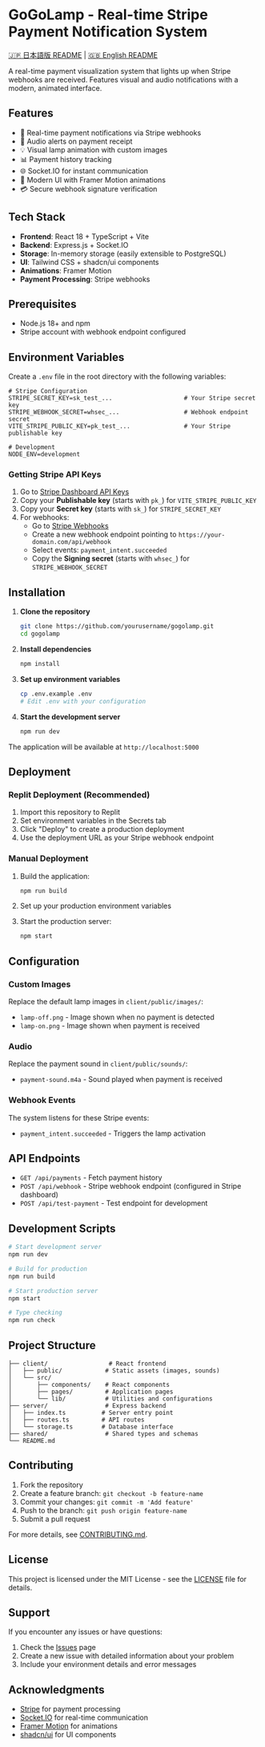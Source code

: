 # GoGoLamp - Real-time Stripe Payment Notification System

[🇯🇵 日本語版 README](README.ja.md) | [🇬🇧 English README](README.md)

A real-time payment visualization system that lights up when Stripe webhooks are received. Features visual and audio notifications with a modern, animated interface.

## Features

- 🔴 Real-time payment notifications via Stripe webhooks
- 🎵 Audio alerts on payment receipt
- 💡 Visual lamp animation with custom images
- 📊 Payment history tracking
- 🌐 Socket.IO for instant communication
- 🎨 Modern UI with Framer Motion animations
- 💳 Secure webhook signature verification

## Tech Stack

- **Frontend**: React 18 + TypeScript + Vite
- **Backend**: Express.js + Socket.IO
- **Storage**: In-memory storage (easily extensible to PostgreSQL)
- **UI**: Tailwind CSS + shadcn/ui components
- **Animations**: Framer Motion
- **Payment Processing**: Stripe webhooks

## Prerequisites

- Node.js 18+ and npm
- Stripe account with webhook endpoint configured

## Environment Variables

Create a `.env` file in the root directory with the following variables:

```env
# Stripe Configuration
STRIPE_SECRET_KEY=sk_test_...                    # Your Stripe secret key
STRIPE_WEBHOOK_SECRET=whsec_...                  # Webhook endpoint secret
VITE_STRIPE_PUBLIC_KEY=pk_test_...               # Your Stripe publishable key

# Development
NODE_ENV=development
```

### Getting Stripe API Keys

1. Go to [Stripe Dashboard API Keys](https://dashboard.stripe.com/apikeys)
2. Copy your **Publishable key** (starts with `pk_`) for `VITE_STRIPE_PUBLIC_KEY`
3. Copy your **Secret key** (starts with `sk_`) for `STRIPE_SECRET_KEY`
4. For webhooks:
   - Go to [Stripe Webhooks](https://dashboard.stripe.com/webhooks)
   - Create a new webhook endpoint pointing to `https://your-domain.com/api/webhook`
   - Select events: `payment_intent.succeeded`
   - Copy the **Signing secret** (starts with `whsec_`) for `STRIPE_WEBHOOK_SECRET`

## Installation

1. **Clone the repository**
   ```bash
   git clone https://github.com/yourusername/gogolamp.git
   cd gogolamp
   ```

2. **Install dependencies**
   ```bash
   npm install
   ```

3. **Set up environment variables**
   ```bash
   cp .env.example .env
   # Edit .env with your configuration
   ```

4. **Start the development server**
   ```bash
   npm run dev
   ```

The application will be available at `http://localhost:5000`

## Deployment

### Replit Deployment (Recommended)

1. Import this repository to Replit
2. Set environment variables in the Secrets tab
3. Click "Deploy" to create a production deployment
4. Use the deployment URL as your Stripe webhook endpoint

### Manual Deployment

1. Build the application:
   ```bash
   npm run build
   ```

2. Set up your production environment variables

3. Start the production server:
   ```bash
   npm start
   ```

## Configuration

### Custom Images

Replace the default lamp images in `client/public/images/`:
- `lamp-off.png` - Image shown when no payment is detected
- `lamp-on.png` - Image shown when payment is received

### Audio

Replace the payment sound in `client/public/sounds/`:
- `payment-sound.m4a` - Sound played when payment is received

### Webhook Events

The system listens for these Stripe events:
- `payment_intent.succeeded` - Triggers the lamp activation

## API Endpoints

- `GET /api/payments` - Fetch payment history
- `POST /api/webhook` - Stripe webhook endpoint (configured in Stripe dashboard)
- `POST /api/test-payment` - Test endpoint for development

## Development Scripts

```bash
# Start development server
npm run dev

# Build for production
npm run build

# Start production server
npm start

# Type checking
npm run check
```

## Project Structure

```
├── client/                 # React frontend
│   ├── public/            # Static assets (images, sounds)
│   └── src/
│       ├── components/    # React components
│       ├── pages/         # Application pages
│       └── lib/           # Utilities and configurations
├── server/                # Express backend
│   ├── index.ts          # Server entry point
│   ├── routes.ts         # API routes
│   └── storage.ts        # Database interface
├── shared/                # Shared types and schemas
└── README.md
```

## Contributing

1. Fork the repository
2. Create a feature branch: `git checkout -b feature-name`
3. Commit your changes: `git commit -m 'Add feature'`
4. Push to the branch: `git push origin feature-name`
5. Submit a pull request

For more details, see [CONTRIBUTING.md](CONTRIBUTING.md).

## License

This project is licensed under the MIT License - see the [LICENSE](LICENSE) file for details.

## Support

If you encounter any issues or have questions:
1. Check the [Issues](https://github.com/yourusername/gogolamp/issues) page
2. Create a new issue with detailed information about your problem
3. Include your environment details and error messages

## Acknowledgments

- [Stripe](https://stripe.com) for payment processing
- [Socket.IO](https://socket.io) for real-time communication
- [Framer Motion](https://www.framer.com/motion/) for animations
- [shadcn/ui](https://ui.shadcn.com) for UI components